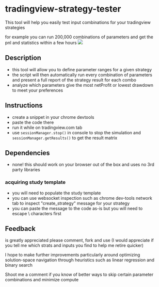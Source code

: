 # tradingview-strategy-tester
This tool will help you easily test input combinations for your tradingview strategies

for example you can run 200,000 combinations of parameters and get the pnl and statistics within a few hours
![](https://i.ibb.co/yqpD115/ezgif-5-f3028764a3.gif)

## Description
 - this tool will allow you to define parameter ranges for a given strategy
 - the script will then automatically run every combination of parameters and present a full report of the strategy result for each combo
 - analyze which parameters give the most netProfit or lowest drawdown to meet your preferences

## Instructions
 - create a snippet in your chrome devtools
 - paste the code there
 - run it while on tradingview.com tab
 - use `sessionManager.stop()` in console to stop the simulation and `sessionManager.getResults()` to get the result matrix

## Dependencies
 - none! this should work on your browser out of the box and uses no 3rd party libraries

 ### acquiring study template
  - you will need to populate the study template
  - you can use websocket inspection such as chrome dev-tools network tab to inspect "create_strategy" message for your strategy
  - you can paste the message to the code as-is but you will need to escape \ characters first
  
## Feedback
is greatly appreciated please comment, fork and use (I would appreciate if you tell me which strats and inputs you find to help me retire quicker)

I hope to make further improvements particularly around optimizing solution-space navigation through heuristics such as linear regression and binary search

Shoot me a comment if you know of better ways to skip certain parameter combinations and minimize compute
  
